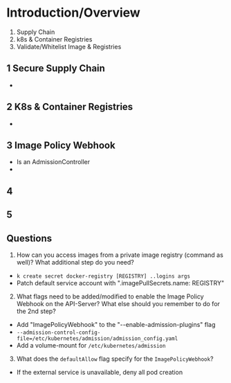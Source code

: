 # Introduction/Overview

1) Supply Chain
2) k8s & Container Registries
3) Validate/Whitelist Image & Registries

## 1 Secure Supply Chain
- 

## 2 K8s & Container Registries
- 

## 3 Image Policy Webhook
- Is an AdmissionController
- 

## 4

## 5


## Questions
1) How can you access images from a private image registry (command as well)? What additional step do you need?
- `k create secret docker-registry [REGISTRY] ..logins args`
- Patch default service account with ".imagePullSecrets.name: REGISTRY"

2) What flags need to be added/modified to enable the Image Policy Webhook on the API-Server? What else should you remember to do for the 2nd step?
- Add "ImagePolicyWebhook" to the "--enable-admission-plugins" flag
- `--admission-control-config-file=/etc/kubernetes/admission/admission_config.yaml`
- Add a volume-mount for `/etc/kubernetes/admission`

3) What does the `defaultAllow` flag specify for the `ImagePolicyWebhook`?
- If the external service is unavailable, deny all pod creation

